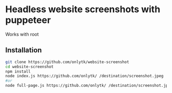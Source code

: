 # Headless website screenshots with puppeteer

Works with root

## Installation

```bash
git clone https://github.com/onlytk/website-screenshot
cd website-screenshot
npm install
node index.js https://github.com/onlytk/ /destination/screenshot.jpeg
#or
node full-page.js https://github.com/onlytk/ /destination/screenshot.jpeg   #captures the entire site
```

